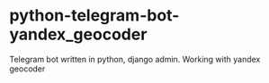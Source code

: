 # python-telegram-bot-yandex_geocoder
Telegram bot written in python, django admin. Working with yandex geocoder
